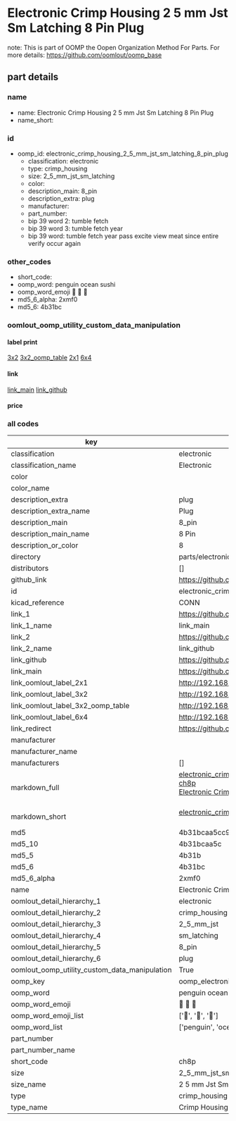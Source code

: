 # Electronic Crimp Housing 2 5 mm Jst Sm Latching 8 Pin Plug  

note: This is part of OOMP the Oopen Organization Method For Parts. For more details: https://github.com/oomlout/oomp_base

##  part details
  







### name
* name: Electronic Crimp Housing 2 5 mm Jst Sm Latching 8 Pin Plug
* name_short: 
### id
* oomp_id: electronic_crimp_housing_2_5_mm_jst_sm_latching_8_pin_plug
  * classification: electronic
  * type: crimp_housing
  * size: 2_5_mm_jst_sm_latching
  * color: 
  * description_main: 8_pin
  * description_extra: plug
  * manufacturer: 
  * part_number: 
  * bip 39 word 2: tumble fetch
  * bip 39 word 3: tumble fetch year
  * bip 39 word: tumble fetch year pass excite view meat since entire verify occur again

### other_codes
* short_code: 
* oomp_word: penguin ocean sushi
* oomp_word_emoji :penguin: :ocean: :sushi:
* md5_6_alpha: 2xmf0
* md5_6: 4b31bc






### oomlout_oomp_utility_custom_data_manipulation
#### label print
[3x2](http://192.168.1.245:1112/?label=oomp%202xmf0)
[3x2_oomp_table](http://192.168.1.108:1112/?label=oomp%202xmf0)
[2x1](http://192.168.1.242:1112/?label=oomp%202xmf0)
[6x4](http://192.168.1.55:1112/?label=oomp%202xmf0)    

#### link

[link_main](https://github.com/oomlout/oomlout_oomp_version_1_messy/tree/main/parts/electronic_crimp_housing_2_5_mm_jst_sm_latching_8_pin_plug) [link_github](https://github.com/oomlout/oomlout_oomp_version_1_messy/tree/main/parts/electronic_crimp_housing_2_5_mm_jst_sm_latching_8_pin_plug)                             

#### price







### all codes 
| key | value |  
| --- | --- |  
| classification | electronic |  
| classification_name | Electronic |  
| color |  |  
| color_name |  |  
| description_extra | plug |  
| description_extra_name | Plug |  
| description_main | 8_pin |  
| description_main_name | 8 Pin |  
| description_or_color | 8 |  
| directory | parts/electronic_crimp_housing_2_5_mm_jst_sm_latching_8_pin_plug |  
| distributors | [] |  
| github_link | https://github.com/oomlout/oomlout_oomp_part_src/tree/main/parts/electronic_crimp_housing_2_5_mm_jst_sm_latching_8_pin_plug |  
| id | electronic_crimp_housing_2_5_mm_jst_sm_latching_8_pin_plug |  
| kicad_reference | CONN |  
| link_1 | https://github.com/oomlout/oomlout_oomp_version_1_messy/tree/main/parts/electronic_crimp_housing_2_5_mm_jst_sm_latching_8_pin_plug |  
| link_1_name | link_main |  
| link_2 | https://github.com/oomlout/oomlout_oomp_version_1_messy/tree/main/parts/electronic_crimp_housing_2_5_mm_jst_sm_latching_8_pin_plug |  
| link_2_name | link_github |  
| link_github | https://github.com/oomlout/oomlout_oomp_version_1_messy/tree/main/parts/electronic_crimp_housing_2_5_mm_jst_sm_latching_8_pin_plug |  
| link_main | https://github.com/oomlout/oomlout_oomp_version_1_messy/tree/main/parts/electronic_crimp_housing_2_5_mm_jst_sm_latching_8_pin_plug |  
| link_oomlout_label_2x1 | http://192.168.1.242:1112/?label=oomp%202xmf0 |  
| link_oomlout_label_3x2 | http://192.168.1.245:1112/?label=oomp%202xmf0 |  
| link_oomlout_label_3x2_oomp_table | http://192.168.1.108:1112/?label=oomp%202xmf0 |  
| link_oomlout_label_6x4 | http://192.168.1.55:1112/?label=oomp%202xmf0 |  
| link_redirect | https://github.com/oomlout/oomlout_oomp_version_1_messy/tree/main/parts/electronic_crimp_housing_2_5_mm_jst_sm_latching_8_pin_plug |  
| manufacturer |  |  
| manufacturer_name |  |  
| manufacturers | [] |  
| markdown_full | [electronic_crimp_housing_2_5_mm_jst_sm_latching_8_pin_plug](none)<br>[ch8p](none)<br>[Electronic Crimp Housing 2 5 Mm Jst Sm Latching 8 Pin Plug](none)<br><br> |  
| markdown_short | [electronic_crimp_housing_2_5_mm_jst_sm_latching_8_pin_plug](none)<br><br> |  
| md5 | 4b31bcaa5cc93143cfa76a0bfdd55752 |  
| md5_10 | 4b31bcaa5c |  
| md5_5 | 4b31b |  
| md5_6 | 4b31bc |  
| md5_6_alpha | 2xmf0 |  
| name | Electronic Crimp Housing 2 5 mm Jst Sm Latching 8 Pin Plug |  
| oomlout_detail_hierarchy_1 | electronic |  
| oomlout_detail_hierarchy_2 | crimp_housing |  
| oomlout_detail_hierarchy_3 | 2_5_mm_jst |  
| oomlout_detail_hierarchy_4 | sm_latching |  
| oomlout_detail_hierarchy_5 | 8_pin |  
| oomlout_detail_hierarchy_6 | plug |  
| oomlout_oomp_utility_custom_data_manipulation | True |  
| oomp_key | oomp_electronic_crimp_housing_2_5_mm_jst_sm_latching_8_pin_plug |  
| oomp_word | penguin ocean sushi |  
| oomp_word_emoji | :penguin: :ocean: :sushi: |  
| oomp_word_emoji_list | [':penguin:', ':ocean:', ':sushi:'] |  
| oomp_word_list | ['penguin', 'ocean', 'sushi'] |  
| part_number |  |  
| part_number_name |  |  
| short_code | ch8p |  
| size | 2_5_mm_jst_sm_latching |  
| size_name | 2 5 mm Jst Sm Latching |  
| type | crimp_housing |  
| type_name | Crimp Housing |  
